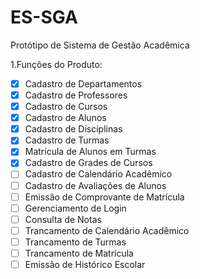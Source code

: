 # ES-SGA
Protótipo de Sistema de Gestão Acadêmica

1.Funções do Produto:

- [x] Cadastro de Departamentos
- [x] Cadastro de Professores
- [x] Cadastro de Cursos
- [x] Cadastro de Alunos
- [x] Cadastro de Disciplinas
- [x] Cadastro de Turmas
- [x] Matrícula de Alunos em Turmas
- [x] Cadastro de Grades de Cursos
- [ ] Cadastro de Calendário Acadêmico
- [ ] Cadastro de Avaliações de Alunos
- [ ] Emissão de Comprovante de Matrícula
- [ ] Gerenciamento de Login
- [ ] Consulta de Notas
- [ ] Trancamento de Calendário Acadêmico
- [ ] Trancamento de Turmas
- [ ] Trancamento de Matrícula
- [ ] Emissão de Histórico Escolar
